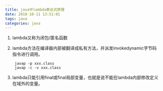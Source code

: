 ```yaml
---
title: java中lambda表达式原理
date: 2018-10-11 13:51:01
tags: java
categories: java
---
```


1. lambda又称为闭包/匿名函数
2. lambda方法在编译器内部被翻译成私有方法，并派发invokedynamic字节码指令进行调用。

		javap -p xxx.class
		javap -c -v xxx.class
	
3. lambda只能引用final或final局部变量，也就是说不能在lambda内部修改定义在域外的变量。


